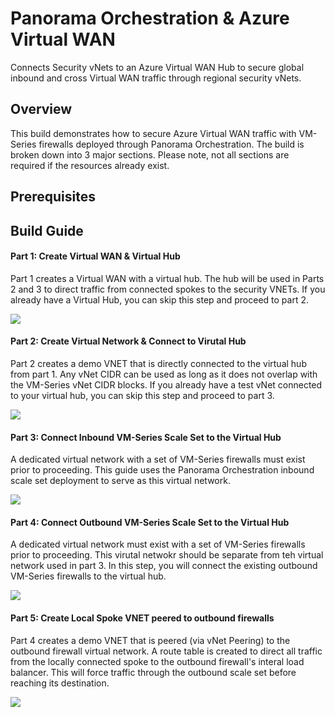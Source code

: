 # Panorama Orchestration & Azure Virtual WAN
Connects Security vNets to an Azure Virtual WAN Hub to secure global inbound and cross Virtual WAN traffic through regional security vNets.

## Overview 

This build demonstrates how to secure Azure Virtual WAN traffic with VM-Series firewalls deployed through Panorama Orchestration.  The build is broken down into 3 major sections.  Please note, not all sections are required if the resources already exist.

## Prerequisites

## Build Guide

#### Part 1:  Create Virtual WAN & Virtual Hub

Part 1 creates a Virtual WAN with a virtual hub.  The hub will be used in Parts 2 and 3 to direct traffic from connected spokes to the security VNETs.  If you already have a Virtual Hub, you can skip this step and proceed to part 2. 


[<img src="http://azuredeploy.net/deploybutton.png"/>](https://portal.azure.com/#create/Microsoft.Template/uri/https%3A%2F%2Fraw.githubusercontent.com%2Fwwce%2Fazure-virtual-wan-connect%2Fmain%2Fpart1_wan.json)

#### Part 2:  Create Virtual Network & Connect to Virutal Hub

Part 2 creates a demo VNET that is directly connected to the virtual hub from part 1.  Any vNet CIDR can be used as long as it does not overlap with the VM-Series vNet CIDR blocks.   If you already have a test vNet connected to your virtual hub, you can skip this step and proceed to part 3. 

[<img src="http://azuredeploy.net/deploybutton.png"/>](https://portal.azure.com/#create/Microsoft.Template/uri/https%3A%2F%2Fraw.githubusercontent.com%2Fwwce%2Fazure-virtual-wan-connect%2Fmain%2Fpart2_wan_spoke.json)

#### Part 3:  Connect Inbound VM-Series Scale Set to the Virtual Hub 

A dedicated virtual network with a set of VM-Series firewalls must exist prior to proceeding.  This guide uses the Panorama Orchestration inbound scale set deployment to serve as this virtual network.  

[<img src="http://azuredeploy.net/deploybutton.png"/>](https://portal.azure.com/#create/Microsoft.Template/uri/https%3A%2F%2Fraw.githubusercontent.com%2Fwwce%2Fazure-virtual-wan-connect%2Fmain%2Fpart3_inbound.json)

#### Part 4:  Connect Outbound VM-Series Scale Set to the Virtual Hub

A dedicated virtual network must exist with a set of VM-Series firewalls prior to proceeding.  This virutal netwokr should be separate from teh virtual network used in part 3.  In this step, you will connect the existing outbound VM-Series firewalls to the virtual hub.

[<img src="http://azuredeploy.net/deploybutton.png"/>](https://portal.azure.com/#create/Microsoft.Template/uri/https%3A%2F%2Fraw.githubusercontent.com%2Fwwce%2Fazure-virtual-wan-connect%2Fmain%2Fpart4_inbound.json)

#### Part 5:  Create Local Spoke VNET peered to outbound firewalls

 Part 4 creates a demo VNET that is peered (via vNet Peering) to the outbound firewall virtual network.  A route table is created to direct all traffic from the locally connected spoke to the outbound firewall's interal load balancer.  This will force traffic through the outbound scale set before reaching its destination. 

[<img src="http://azuredeploy.net/deploybutton.png"/>](https://portal.azure.com/#create/Microsoft.Template/uri/https%3A%2F%2Fraw.githubusercontent.com%2Fwwce%2Fazure-virtual-wan-connect%2Fmain%2Fpart5_vnet_spoke.json)

